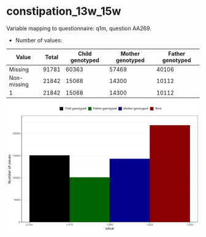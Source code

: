 # constipation_13w_15w
Variable mapping to questionnaire: q1m, question AA269.
- Number of values:

| Value | Total | Child genotyped | Mother genotyped | Father genotyped |
| ----- | ----- | --------------- | ---------------- | ---------------- |
| Missing | 91781 | 60363 | 57469 | 40106 |
| Non-missing | 21842 | 15068 | 14300 | 10112 |
| 1 | 21842 | 15068 | 14300 | 10112 |



![](constipation_13w_15w_n.png)



